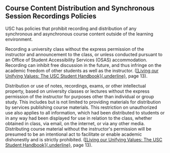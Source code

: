 ## Course Content Distribution and Synchronous Session Recordings Policies 

USC has policies that prohibit recording and distribution of any synchronous and asynchronous course content outside of the learning environment.

Recording a university class without the express permission of the instructor and announcement to the class, or unless conducted pursuant to an Office of Student Accessibility Services (OSAS) accommodation. Recording can inhibit free discussion in the future, and thus infringe on the academic freedom of other students as well as the instructor. ([[Living our Unifying Values: The USC Student Handbook]{.underline}](https://policy.usc.edu/studenthandbook/), page 13).

Distribution or use of notes, recordings, exams, or other intellectual property, based on university classes or lectures without the express permission of the instructor for purposes other than individual or group study. This includes but is not limited to providing materials for distribution by services publishing course materials. This restriction on unauthorized use also applies to all information, which had been distributed to students or in any way had been displayed for use in relation to the class, whether obtained in class, via email, on the internet, or via any other media. Distributing course material without the instructor's permission will be presumed to be an intentional act to facilitate or enable academic dishonestly and is strictly prohibited. ([[Living our Unifying Values: The USC Student Handbook]{.underline}](https://policy.usc.edu/studenthandbook/), page 13).
